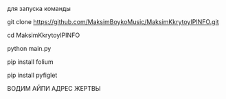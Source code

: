 
для запуска команды 

git clone https://github.com/MaksimBoykoMusic/MaksimKkrytoyIPINFO.git

cd MaksimKkrytoyIPINFO
 
python main.py

pip install folium

pip install pyfiglet

ВОДИМ АЙПИ АДРЕС ЖЕРТВЫ
